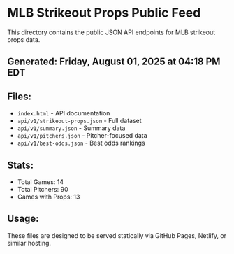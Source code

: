 # MLB Strikeout Props Public Feed

This directory contains the public JSON API endpoints for MLB strikeout props data.

## Generated: Friday, August 01, 2025 at 04:18 PM EDT

## Files:
- `index.html` - API documentation
- `api/v1/strikeout-props.json` - Full dataset
- `api/v1/summary.json` - Summary data
- `api/v1/pitchers.json` - Pitcher-focused data  
- `api/v1/best-odds.json` - Best odds rankings

## Stats:
- Total Games: 14
- Total Pitchers: 90
- Games with Props: 13

## Usage:
These files are designed to be served statically via GitHub Pages, Netlify, or similar hosting.
